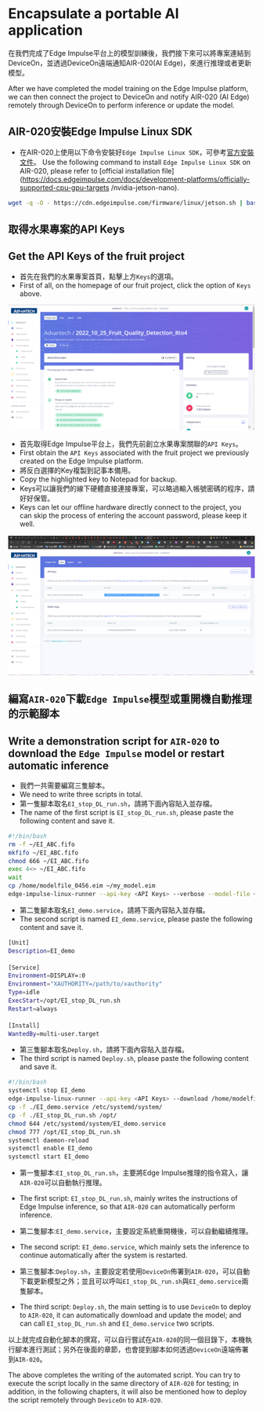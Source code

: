 # Encapsulate a portable AI application

在我們完成了Edge Impulse平台上的模型訓練後，我們接下來可以將專案連結到DeviceOn，並透過DeviceOn遠端通知AIR-020(AI Edge)，來進行推理或者更新模型。

After we have completed the model training on the Edge Impulse platform, we can then connect the project to DeviceOn and notify AIR-020 (AI Edge) remotely through DeviceOn to perform inference or update the model.

## AIR-020安裝Edge Impulse Linux SDK

* 在AIR-020上使用以下命令安裝好`Edge Impulse Linux SDK`，可參考[官方安裝文件](https://docs.edgeimpulse.com/docs/development-platforms/officially-supported-cpu-gpu-targets/nvidia-jetson-nano)。 
Use the following command to install `Edge Impulse Linux SDK` on AIR-020, please refer to [official installation file](https://docs.edgeimpulse.com/docs/development-platforms/officially-supported-cpu-gpu-targets /nvidia-jetson-nano).

```sh
wget -q -O - https://cdn.edgeimpulse.com/firmware/linux/jetson.sh | bash
```


## 取得水果專案的API Keys
## Get the API Keys of the fruit project

* 首先在我們的水果專案首頁，點擊上方`Keys`的選項。
* First of all, on the homepage of our fruit project, click the option of `Keys` above.

<p align="center">
  <img width="600" src="image\Encapsulate_a_portable_AI_application_01.png">
</p>

* 首先取得Edge Impulse平台上，我們先前創立水果專案關聯的`API Keys`。
* First obtain the `API Keys` associated with the fruit project we previously created on the Edge Impulse platform.
* 將反白選擇的Key複製到記事本備用。
* Copy the highlighted key to Notepad for backup.
* Keys可以讓我們的線下硬體直接連接專案，可以略過輸入帳號密碼的程序，請好好保管。
* Keys can let our offline hardware directly connect to the project, you can skip the process of entering the account password, please keep it well.

<p align="center">
  <img width="600" src="image\Encapsulate_a_portable_AI_application_02.png">
</p>

## 編寫`AIR-020`下載`Edge Impulse`模型或重開機自動推理的示範腳本
## Write a demonstration script for `AIR-020` to download the `Edge Impulse` model or restart automatic inference

* 我們一共需要編寫三隻腳本。
* We need to write three scripts in total.
* 第一隻腳本取名`EI_stop_DL_run.sh`，請將下面內容貼入並存檔。
* The name of the first script is `EI_stop_DL_run.sh`, please paste the following content and save it.

```sh
#!/bin/bash
rm -f ~/EI_ABC.fifo
mkfifo ~/EI_ABC.fifo
chmod 666 ~/EI_ABC.fifo
exec 4<> ~/EI_ABC.fifo
wait
cp /home/modelfile_0456.eim ~/my_model.eim
edge-impulse-linux-runner --api-key <API Keys> --verbose --model-file ~/my_model.eim 2>&1 | tee >&4
```

* 第二隻腳本取名`EI_demo.service`，請將下面內容貼入並存檔。
* The second script is named `EI_demo.service`, please paste the following content and save it.

```sh
[Unit]
Description=EI_demo

[Service]
Environment=DISPLAY=:0
Environment="XAUTHORITY=/path/to/xauthority"
Type=idle
ExecStart=/opt/EI_stop_DL_run.sh
Restart=always

[Install]
WantedBy=multi-user.target
```

* 第三隻腳本取名`Deploy.sh`，請將下面內容貼入並存檔。
* The third script is named `Deploy.sh`, please paste the following content and save it.

```sh
#!/bin/bash
systemctl stop EI_demo
edge-impulse-linux-runner --api-key <API Keys> --download /home/modelfile_0456.eim 
cp -f ./EI_demo.service /etc/systemd/system/
cp -f ./EI_stop_DL_run.sh /opt/
chmod 644 /etc/systemd/system/EI_demo.service
chmod 777 /opt/EI_stop_DL_run.sh
systemctl daemon-reload
systemctl enable EI_demo
systemctl start EI_demo
```
* 第一隻腳本:`EI_stop_DL_run.sh`，主要將Edge Impulse推理的指令寫入，讓`AIR-020`可以自動執行推理。
* The first script: `EI_stop_DL_run.sh`, mainly writes the instructions of Edge Impulse inference, so that `AIR-020` can automatically perform inference.

* 第二隻腳本:`EI_demo.service`，主要設定系統重開機後，可以自動繼續推理。
* The second script: `EI_demo.service`, which mainly sets the inference to continue automatically after the system is restarted.

* 第三隻腳本:`Deploy.sh`，主要設定若使用`DeviceOn`佈署到`AIR-020`，可以自動下載更新模型之外；並且可以呼叫`EI_stop_DL_run.sh`與`EI_demo.service`兩隻腳本。
* The third script: `Deploy.sh`, the main setting is to use `DeviceOn` to deploy to `AIR-020`, it can automatically download and update the model; and can call `EI_stop_DL_run.sh` and `EI_demo.service` two scripts.

以上就完成自動化腳本的撰寫，可以自行嘗試在`AIR-020`的同一個目錄下，本機執行腳本進行測試；另外在後面的章節，也會提到腳本如何透過`DeviceOn`遠端佈署到`AIR-020`。

The above completes the writing of the automated script. You can try to execute the script locally in the same directory of `AIR-020` for testing; in addition, in the following chapters, it will also be mentioned how to deploy the script remotely through `DeviceOn` to `AIR-020`.
